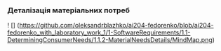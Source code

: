 ### Деталізація матеріальних потреб

! [] (https://github.com/oleksandrblazhko/ai204-fedorenko/blob/ai204-fedorenko_with_laboratory_work_1/1-SoftwareRequirements/1.1-DeterminingConsumerNeeds/1.1.2-MaterialNeedsDetails/MindMap.png)
